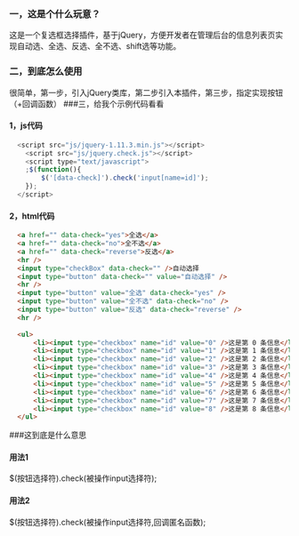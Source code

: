 ### 一，这是个什么玩意？
这是一个复选框选择插件，基于jQuery，方便开发者在管理后台的信息列表页实现自动选、全选、反选、全不选、shift选等功能。
### 二，到底怎么使用
很简单，第一步，引入jQuery类库，第二步引入本插件，第三步，指定实现按钮（+回调函数）
###三，给我个示例代码看看
####  1，js代码
```javascript
  <script src="js/jquery-1.11.3.min.js"></script>
	<script src="js/jquery.check.js"></script>
	<script type="text/javascript">
	;$(function(){
		$('[data-check]').check('input[name=id]');
	});
  </script>
  ```
####  2，html代码
  ```html
	<a href="" data-check="yes">全选</a>
	<a href="" data-check="no">全不选</a>
	<a href="" data-check="reverse">反选</a>
	<hr />
	<input type="checkBox" data-check="" />自动选择
	<input type="button" data-check="" value="自动选择" />
	<hr />
	<input type="button" value="全选" data-check="yes" />
	<input type="button" value="全不选" data-check="no" />
	<input type="button" value="反选" data-check="reverse" />
	<hr />
	
	<ul>
		<li><input type="checkbox" name="id" value="0" />这是第 0 条信息</li>
		<li><input type="checkbox" name="id" value="1" />这是第 1 条信息</li>
		<li><input type="checkbox" name="id" value="2" />这是第 2 条信息</li>
		<li><input type="checkbox" name="id" value="3" />这是第 3 条信息</li>
		<li><input type="checkbox" name="id" value="4" />这是第 4 条信息</li>
		<li><input type="checkbox" name="id" value="5" />这是第 5 条信息</li>
		<li><input type="checkbox" name="id" value="6" />这是第 6 条信息</li>
		<li><input type="checkbox" name="id" value="7" />这是第 7 条信息</li>
		<li><input type="checkbox" name="id" value="8" />这是第 8 条信息</li>
	</ul>

  ```
###这到底是什么意思
####  用法1
$(按钮选择符).check(被操作input选择符);
####  用法2
$(按钮选择符).check(被操作input选择符,回调匿名函数);
